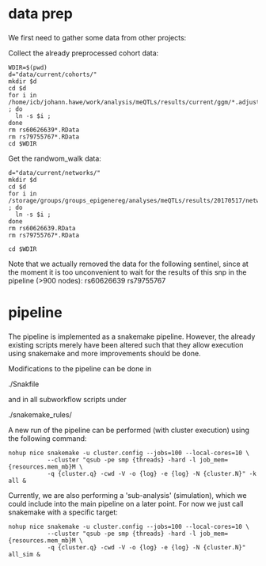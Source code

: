 ###
# data prep
###
We first need to gather some data from other projects:

Collect the already preprocessed cohort data:
```{bash}
WDIR=$(pwd)
d="data/current/cohorts/"
mkdir $d
cd $d
for i in /home/icb/johann.hawe/work/analysis/meQTLs/results/current/ggm/*.adjusted.data.RData ; do
  ln -s $i ;
done
rm rs60626639*.RData
rm rs79755767*.RData
cd $WDIR
```

Get the randwom_walk data:
```{bash}
d="data/current/networks/"
mkdir $d
cd $d
for i in /storage/groups/groups_epigenereg/analyses/meQTLs/results/20170517/networks/random_walk/rw_string_v9_ld_wb_plots/*.RData ; do 
  ln -s $i ; 
done
rm rs60626639.RData
rm rs79755767*.RData

cd $WDIR
```

Note that we actually removed the data for the following sentinel, since at the moment it is too unconvenient to 
wait for the results of this snp in the pipeline (>900 nodes):
rs60626639
rs79755767

###
# pipeline
###

The pipeline is implemented as a snakemake pipeline.
However, the already existing scripts merely have been altered such that they allow execution
using snakemake and more improvements should be done.

Modifications to the pipeline can be done in

./Snakfile

and in all subworkflow scripts under

./snakemake_rules/

A new run of the pipeline can be performed (with cluster execution) using the following command:

```{bash}
nohup nice snakemake -u cluster.config --jobs=100 --local-cores=10 \
           --cluster "qsub -pe smp {threads} -hard -l job_mem={resources.mem_mb}M \
           -q {cluster.q} -cwd -V -o {log} -e {log} -N {cluster.N}" -k all & 
```

Currently, we are also performing a 'sub-analysis' (simulation), which we could include into the main
pipeline on a later point.
For now we just call snakemake with a specific target:

```{bash}
nohup nice snakemake -u cluster.config --jobs=100 --local-cores=10 \
           --cluster "qsub -pe smp {threads} -hard -l job_mem={resources.mem_mb}M \
           -q {cluster.q} -cwd -V -o {log} -e {log} -N {cluster.N}" all_sim &
```
